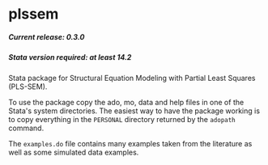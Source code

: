 # plssem
##### Current release: 0.3.0
##### Stata version required: at least 14.2
Stata package for Structural Equation Modeling with Partial Least Squares (PLS-SEM).

To use the package copy the ado, mo, data and help files in one of the Stata's system directories. The easiest way to have the package working is to copy everything in the `PERSONAL` directory returned by the `adopath` command.

The `examples.do` file contains many examples taken from the literature as well as some simulated data examples.
